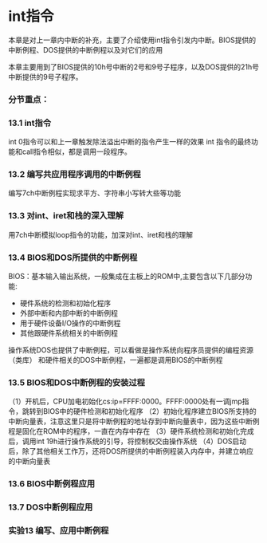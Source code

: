 # int指令

本章是对上一章内中断的补充，主要了介绍使用int指令引发内中断。BIOS提供的中断例程、DOS提供的中断例程以及对它们的应用

本章主要用到了BIOS提供的10h号中断的2号和9号子程序，以及DOS提供的21h号中断提供的9号子程序。

### 分节重点：

### 13.1 int指令
int 0指令可以和上一章触发除法溢出中断的指令产生一样的效果
int 指令的最终功能和call指令相似，都是调用一段程序。

### 13.2 编写共应用程序调用的中断例程
编写7ch中断例程实现求平方、字符串小写转大些等功能

### 13.3 对int、iret和栈的深入理解
用7ch中断模拟loop指令的功能，加深对int、iret和栈的理解

### 13.4 BIOS和DOS所提供的中断例程
BIOS：基本输入输出系统，一般集成在主板上的ROM中,主要包含以下几部分功能:
 - 硬件系统的检测和初始化程序
 - 外部中断和内部中断的中断例程
 - 用于硬件设备I/O操作的中断例程
 - 其他跟硬件系统相关的中断例程

操作系统DOS也提供了中断例程，可以看做是操作系统向程序员提供的编程资源（类库）
和硬件相关的DOS中断例程，一遍都是调用BIOS的中断例程

### 13.5 BIOS和DOS中断例程的安装过程
（1）开机后，CPU加电初始化cs:ip=FFFF:0000。FFFF:0000处有一调jmp指令，跳转到BIOS中的硬件检测和初始化程序
（2）初始化程序建立BIOS所支持的中断向量表，注意这里只是将中断例程的地址存到中断向量表中，因为这些中断例程是固化在ROM中的程序，一直在内存中存在
（3）硬件系统检测和初始化完成后，调用int 19h进行操作系统的引导，将控制权交由操作系统
（4）DOS启动后，除了其他相关工作万，还将DOS所提供的中断例程装入内存中，并建立响应的中断向量表

### 13.6 BIOS中断例程应用

### 13.7 DOS中断例程应用

### 实验13 编写、应用中断例程
